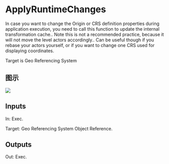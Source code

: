 # ApplyRuntimeChanges

In case you want to change the Origin or CRS definition properties during application execution, you need to call this function to update the internal transformation cache.. Note this is not a recommended practice, because it will not move the level actors accordingly.. Can be useful though if you rebase your actors yourself, or if you want to change one CRS used for displaying coordinates.

Target is Geo Referencing System

## 图示

![]($-20221218-19141338.png)

## Inputs

In: Exec.

Target: Geo Referencing System Object Reference.  

## Outputs

Out: Exec.

